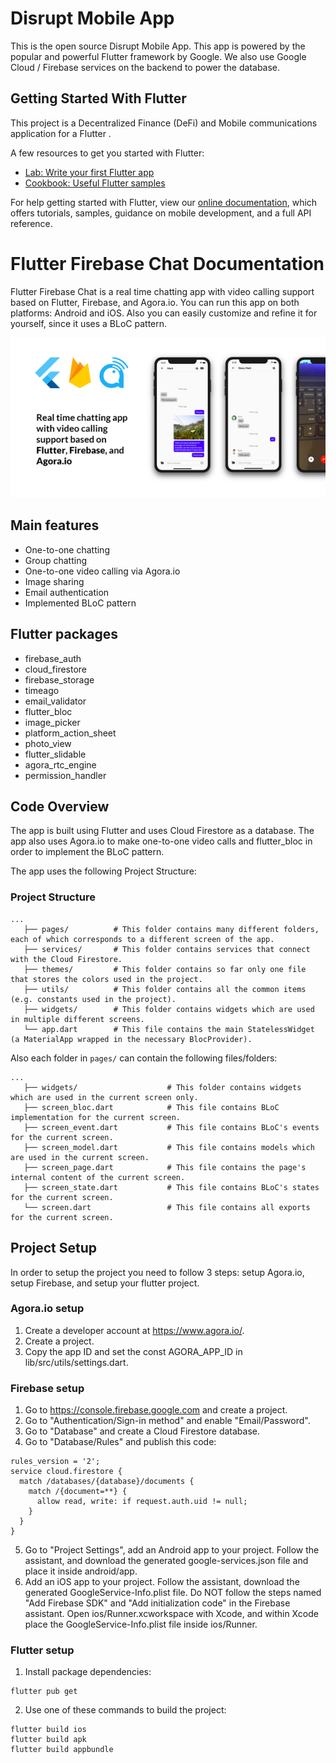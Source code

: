 # Disrupt Mobile App

This is the open source Disrupt Mobile App. This app is powered by the popular and powerful Flutter framework by Google. We also use Google Cloud / Firebase services on the backend to power the database. 

## Getting Started With Flutter 

This project is a Decentralized Finance (DeFi) and Mobile communications application for a Flutter .

A few resources to get you started with Flutter:

- [Lab: Write your first Flutter app](https://flutter.dev/docs/get-started/codelab)
- [Cookbook: Useful Flutter samples](https://flutter.dev/docs/cookbook) 

For help getting started with Flutter, view our
[online documentation](https://flutter.dev/docs), which offers tutorials,
samples, guidance on mobile development, and a full API reference.

# Flutter Firebase Chat Documentation

Flutter Firebase Chat is a real time chatting app with video calling support based on Flutter, Firebase, and Agora.io. You can run this app on both platforms: Android and iOS. Also you can easily customize and refine it for yourself, since it uses a BLoC pattern.

![Preview image](/preview.jpg)

## Main features

* One-to-one chatting
* Group chatting
* One-to-one video calling via Agora.io
* Image sharing
* Email authentication
* Implemented BLoC pattern

## Flutter packages

* firebase_auth
* cloud_firestore
* firebase_storage
* timeago
* email_validator
* flutter_bloc
* image_picker
* platform_action_sheet
* photo_view
* flutter_slidable
* agora_rtc_engine
* permission_handler

## Code Overview

The app is built using Flutter and uses Cloud Firestore as a database. The app also uses Agora.io to make one-to-one video calls and flutter_bloc in order to implement the BLoC pattern.

The app uses the following Project Structure:

### Project Structure

```
...
   ├── pages/          # This folder contains many different folders, each of which corresponds to a different screen of the app.
   ├── services/       # This folder contains services that connect with the Cloud Firestore.
   ├── themes/         # This folder contains so far only one file that stores the colors used in the project.
   ├── utils/          # This folder contains all the common items (e.g. constants used in the project).
   ├── widgets/        # This folder contains widgets which are used in multiple different screens.
   └── app.dart        # This file contains the main StatelessWidget (a MaterialApp wrapped in the necessary BlocProvider).
```

Also each folder in `pages/` can contain the following files/folders:

```
...
   ├── widgets/                    # This folder contains widgets which are used in the current screen only.
   ├── screen_bloc.dart            # This file contains BLoC implementation for the current screen.
   ├── screen_event.dart           # This file contains BLoC's events for the current screen.
   ├── screen_model.dart           # This file contains models which are used in the current screen.
   ├── screen_page.dart            # This file contains the page's internal content of the current screen.
   ├── screen_state.dart           # This file contains BLoC's states for the current screen.
   └── screen.dart                 # This file contains all exports for the current screen.
```

## Project Setup

In order to setup the project you need to follow 3 steps: setup Agora.io, setup Firebase, and setup your flutter project.

### Agora.io setup

1. Create a developer account at https://www.agora.io/.
2. Create a project.
3. Copy the app ID and set the const AGORA_APP_ID in lib/src/utils/settings.dart.

### Firebase setup

1. Go to https://console.firebase.google.com and create a project.
2. Go to "Authentication/Sign-in method" and enable "Email/Password".
3. Go to "Database" and create a Cloud Firestore database.
4. Go to "Database/Rules" and publish this code:
```
rules_version = '2';
service cloud.firestore {
  match /databases/{database}/documents {
    match /{document=**} {
      allow read, write: if request.auth.uid != null;
    }
  }
}
```
5. Go to "Project Settings", add an Android app to your project. Follow the assistant, and download the generated google-services.json file and place it inside android/app.
6. Add an iOS app to your project. Follow the assistant, download the generated GoogleService-Info.plist file. Do NOT follow the steps named "Add Firebase SDK" and "Add initialization code" in the Firebase assistant. Open ios/Runner.xcworkspace with Xcode, and within Xcode place the GoogleService-Info.plist file inside ios/Runner.

### Flutter setup

1. Install package dependencies:
```
flutter pub get
```
2. Use one of these commands to build the project:
```
flutter build ios
flutter build apk
flutter build appbundle
``` 